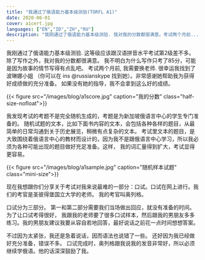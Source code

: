 ```yaml
---
title: "我通过了俄语能力基本级测验(TORFL A1)"
date: 2020-06-01
cover: a1cert.jpg
languages: ["EN","ID","ZH","RU"]
description: "我刚通过了俄语能力基本级测验. 我对我的分数都很满意。考试两个月前..."
---
```


我刚通过了俄语能力基本级测验. 这等级应该跟汉语拼音水平考试第2级差不多。除了写作之外，我对我的分数都很满意。
我不明白为什么写作只考了85分，可能是因为故事的情节写得有点乱吧。 
考试两个月前, 我需要换老师. 很幸运我找到了波琳娜小姐 （你可以在 ins @russianskype 找到她）。非常感谢她帮助我为获得
好成绩做的充分准备。
如果没有她的指导，我不会拿到这么好的成绩。

{{< figure src="/images/blog/a1score.jpg" caption="我的分数" class="half-size-nofloat">}}

我发现考试的考题不是完全随机生成的，考题是为新加坡俄语言中心的学生专门准备的。
随机试题的文本，比如下面书内容的文本，会包括各种各样的题目，从最简单的日常沟通到关于历史展览，稍微有点复杂的文本。
考试里文本的题目，是大致围绕着俄语言中心的教材而设计的，因为我不是跟俄语言中心学习，所以我必须为各种可能出现的题目做好充足准备。这样，
我的词汇量得到扩大，考试显得更容易。

{{< figure src="/images/blog/a1sample.jpg" caption="随机样本试题" class="mini-size">}}

现在我想跟你们分享关于考试对我来说最难的一部分：口试。口试在网上进行。我们的考官是圣彼得堡国立大学的老师。
我的考官叫奥列格。

口试分为三部分。 第一和第二部分需要我们当场做出回应，就没有准备的时间。为了让口试考得很好，
我跟我的老师要了很多口试样本，然后跟我的男朋友多多练习。我的男朋友建议我要从容自若地回答，最好说话之前花一点时间想想答案。

不过因为太紧张，我还是急着说话，因而语法也说错了一些。 还好因为我已经做好充分准备，错误不多。
口试完成时，奥列格跟我说我的发音非常好，所以必须继续学俄语。他的话深深鼓励了我。


